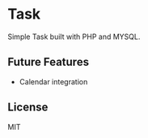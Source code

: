 # Task
Simple Task built with PHP and MYSQL.

## Future Features
- Calendar integration

## License
MIT